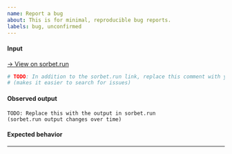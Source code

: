 ```yaml
---
name: Report a bug
about: This is for minimal, reproducible bug reports.
labels: bug, unconfirmed
---
```


#### Input

[→ View on sorbet.run](TODO_replace_this_with_your_sorbet_run_link)

```ruby
# TODO: In addition to the sorbet.run link, replace this comment with your code
# (makes it easier to search for issues)
```

#### Observed output

```
TODO: Replace this with the output in sorbet.run
(sorbet.run output changes over time)
```

<!-- TODO: For issues where `srb tc` differs from the behavior of `sorbet-runtime`, please include the observed runtime output. -->

#### Expected behavior

<!-- TODO: Briefly explain what the expected behavior should be on this example. -->

- - -

<!-- TODO: If there is any additional information you'd like to include, include it here. -->

